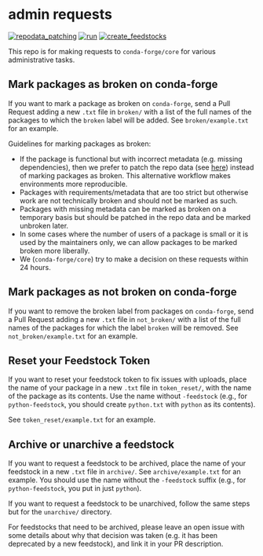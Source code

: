 # admin requests

[![repodata_patching](https://github.com/conda-forge/admin-requests/actions/workflows/repodata_patching.yml/badge.svg)](https://github.com/conda-forge/admin-requests/actions/workflows/repodata_patching.yml) [![run](https://github.com/conda-forge/admin-requests/actions/workflows/main.yml/badge.svg)](https://github.com/conda-forge/admin-requests/actions/workflows/main.yml) [![create_feedstocks](https://github.com/conda-forge/admin-requests/actions/workflows/create_feedstocks.yml/badge.svg)](https://github.com/conda-forge/admin-requests/actions/workflows/create_feedstocks.yml)

This repo is for making requests to `conda-forge/core` for various administrative
tasks.


## Mark packages as broken on conda-forge

If you want to mark a package as broken on `conda-forge`, send a Pull Request
adding a new `.txt` file in `broken/` with a list of the full names of the packages
to which the `broken` label will be added. See `broken/example.txt` for an example.

Guidelines for marking packages as broken:

* If the package is functional but with incorrect metadata (e.g. missing dependencies), then
  we prefer to patch the repo data (see [here](https://github.com/conda-forge/conda-forge-repodata-patches-feedstock))
  instead of marking packages as broken. This alternative workflow makes environments more reproducible.
* Packages with requirements/metadata that are too strict but otherwise work are
  not technically broken and should not be marked as such.
* Packages with missing metadata can be marked as broken on a temporary basis
  but should be patched in the repo data and be marked unbroken later.
* In some cases where the number of users of a package is small or it is used by
  the maintainers only, we can allow packages to be marked broken more liberally.
* We (`conda-forge/core`) try to make a decision on these requests within 24 hours.


## Mark packages as not broken on conda-forge

If you want to remove the broken label from packages on `conda-forge`, send a Pull Request
adding a new `.txt` file in `not_broken/` with a list of the full names of the packages
for which the label `broken` will be removed. See `not_broken/example.txt` for an example.


## Reset your Feedstock Token

If you want to reset your feedstock token to fix issues with uploads, place the name of your package in
a new `.txt` file in `token_reset/`, with the name of the package as its contents. Use the name without `-feedstock` 
(e.g., for `python-feedstock`, you should create `python.txt` with `python` as its contents).

See `token_reset/example.txt` for an example.


## Archive or unarchive a feedstock

If you want to request a feedstock to be archived, place the name of your feedstock in a
new `.txt` file in `archive/`. See `archive/example.txt` for an example. You 
should use the name without the `-feedstock` suffix (e.g., for `python-feedstock`, you put in just `python`).

If you want to request a feedstock to be unarchived, follow the same steps but for the `unarchive/` directory.

For feedstocks that need to be archived, please leave an open issue with some details about
why that decision was taken (e.g. it has been deprecated by a new feedstock),
and link it in your PR description.
